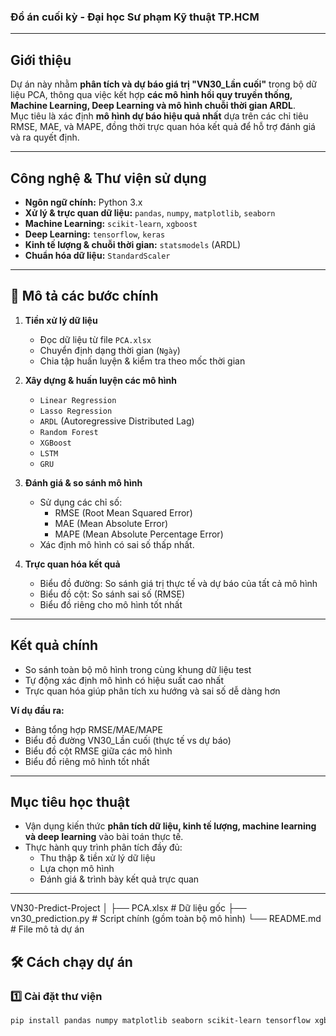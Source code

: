 

###  Đồ án cuối kỳ - Đại học Sư phạm Kỹ thuật TP.HCM

---

##  Giới thiệu

Dự án này nhằm **phân tích và dự báo giá trị "VN30_Lần cuối"** trong bộ dữ liệu PCA, thông qua việc kết hợp **các mô hình hồi quy truyền thống, Machine Learning, Deep Learning và mô hình chuỗi thời gian ARDL**.  
Mục tiêu là xác định **mô hình dự báo hiệu quả nhất** dựa trên các chỉ tiêu RMSE, MAE, và MAPE, đồng thời trực quan hóa kết quả để hỗ trợ đánh giá và ra quyết định.

---

##  Công nghệ & Thư viện sử dụng

- **Ngôn ngữ chính:** Python 3.x  
- **Xử lý & trực quan dữ liệu:** `pandas`, `numpy`, `matplotlib`, `seaborn`  
- **Machine Learning:** `scikit-learn`, `xgboost`  
- **Deep Learning:** `tensorflow`, `keras`  
- **Kinh tế lượng & chuỗi thời gian:** `statsmodels` (ARDL)  
- **Chuẩn hóa dữ liệu:** `StandardScaler`

---

## 🧩 Mô tả các bước chính

1. **Tiền xử lý dữ liệu**
   - Đọc dữ liệu từ file `PCA.xlsx`
   - Chuyển định dạng thời gian (`Ngày`)
   - Chia tập huấn luyện & kiểm tra theo mốc thời gian

2. **Xây dựng & huấn luyện các mô hình**
   - `Linear Regression`
   - `Lasso Regression`
   - `ARDL` (Autoregressive Distributed Lag)
   - `Random Forest`
   - `XGBoost`
   - `LSTM`
   - `GRU`

3. **Đánh giá & so sánh mô hình**
   - Sử dụng các chỉ số:
     - RMSE (Root Mean Squared Error)
     - MAE (Mean Absolute Error)
     - MAPE (Mean Absolute Percentage Error)
   - Xác định mô hình có sai số thấp nhất.

4. **Trực quan hóa kết quả**
   - Biểu đồ đường: So sánh giá trị thực tế và dự báo của tất cả mô hình  
   - Biểu đồ cột: So sánh sai số (RMSE)  
   - Biểu đồ riêng cho mô hình tốt nhất

---

##  Kết quả chính

- So sánh toàn bộ mô hình trong cùng khung dữ liệu test
- Tự động xác định mô hình có hiệu suất cao nhất  
- Trực quan hóa giúp phân tích xu hướng và sai số dễ dàng hơn  

**Ví dụ đầu ra:**
- Bảng tổng hợp RMSE/MAE/MAPE
- Biểu đồ đường VN30_Lần cuối (thực tế vs dự báo)
- Biểu đồ cột RMSE giữa các mô hình
- Biểu đồ riêng mô hình tốt nhất

---

##  Mục tiêu học thuật

- Vận dụng kiến thức **phân tích dữ liệu, kinh tế lượng, machine learning và deep learning** vào bài toán thực tế.  
- Thực hành quy trình phân tích đầy đủ:
  - Thu thập & tiền xử lý dữ liệu
  - Lựa chọn mô hình
  - Đánh giá & trình bày kết quả trực quan

---
 VN30-Predict-Project
│
├── PCA.xlsx                # Dữ liệu gốc
├── vn30_prediction.py      # Script chính (gồm toàn bộ mô hình)
└── README.md               # File mô tả dự án


## 🛠️ Cách chạy dự án

### 1️⃣ Cài đặt thư viện
```bash
pip install pandas numpy matplotlib seaborn scikit-learn tensorflow xgboost statsmodels openpyxl
